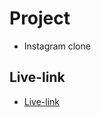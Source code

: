 # Project

- Instagram clone

## Live-link

- [Live-link](https://justestif.github.io/project-js-final-instagram-clone/)
